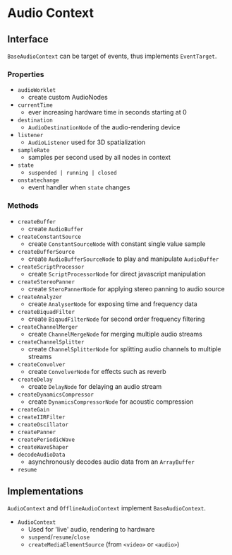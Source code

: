 
# Audio Context

## Interface

`BaseAudioContext` can be target of events, thus implements `EventTarget`.

### Properties

- `audioWorklet`
  - create custom AudioNodes
- `currentTime`
  - ever increasing hardware time in seconds starting at 0
- `destination`
  - `AudioDestinationNode` of the audio-rendering device
- `listener`
  - `AudioListener` used for 3D spatialization
- `sampleRate`
  - samples per second used by all nodes in context
- `state`
  - `suspended | running | closed`
- `onstatechange`
  - event handler when `state` changes

### Methods

- `createBuffer`
  - create `AudioBuffer`
- `createConstantSource`
  - create `ConstantSourceNode` with constant single value sample
- `createBufferSource`
  - create `AudioBufferSourceNode` to play and manipulate `AudioBuffer`
- `createScriptProcessor`
  - create `ScriptProcessorNode` for direct javascript  manipulation
- `createStereoPanner`
  - create `SteroPannerNode` for applying stereo panning to audio source
- `createAnalyzer`
  - create `AnalyserNode` for exposing time and frequency data
- `createBiquadFilter`
  - create `BiqaudFilterNode` for second order frequency filtering
- `createChannelMerger`
  - create `ChannelMergeNode` for merging multiple audio streams
- `createChannelSplitter`
  - create `ChannelSplitterNode` for splitting audio channels to multiple streams
- `createConvolver`
  - create `ConvolverNode` for effects such as reverb
- `createDelay`
  - create `DelayNode` for delaying an audio stream
- `createDynamicsCompressor`
  - create `DynamicsCompressorNode` for acoustic compression
- `createGain`
- `createIIRFilter`
- `createOscillator`
- `createPanner`
- `createPeriodicWave`
- `createWaveShaper`
- `decodeAudioData`
  - asynchronously decodes audio data from an `ArrayBuffer`
- `resume`

## Implementations

`AudioContext` and `OfflineAudioContext` implement `BaseAudioContext`.

- `AudioContext`
  - Used for 'live' audio, rendering to hardware
  - `suspend`/`resume`/`close`
  - `createMediaElementSource` (from `<video>` or `<audio>`)